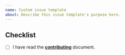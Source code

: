 ```yaml
---
name: Custom issue template
about: Describe this issue template's purpose here.
---
```


## Checklist

- [ ] I have read the [**contributing**][contributing] document.

[contributing]: https://github.com/ifiokjr/remirror/blob/master/docs/pages/contributing.md
